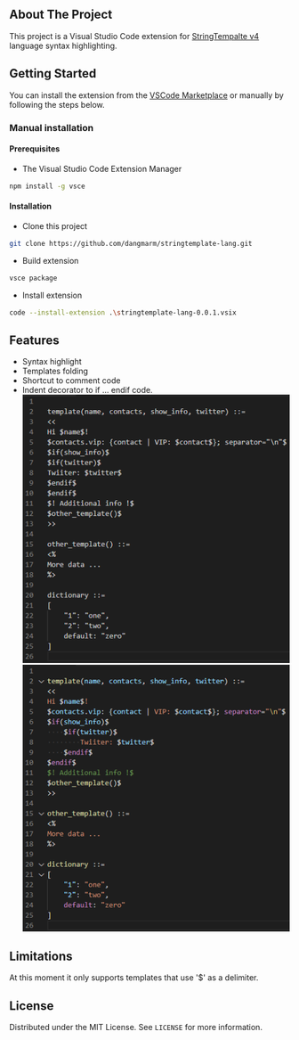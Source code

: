 ## About The Project

This project is a Visual Studio Code extension for [StringTempalte v4](https://www.stringtemplate.org) language syntax highlighting.

## Getting Started

You can install the extension from the [VSCode Marketplace](https://marketplace.visualstudio.com/items?itemName=dangmarm.stringtemplate-lang) or manually by following the steps below.

### Manual installation

#### Prerequisites

- The Visual Studio Code Extension Manager

```sh
npm install -g vsce
```

#### Installation

- Clone this project

```sh
git clone https://github.com/dangmarm/stringtemplate-lang.git
```

- Build extension

```sh
vsce package
```

- Install extension

```sh
code --install-extension .\stringtemplate-lang-0.0.1.vsix
```

## Features

- Syntax highlight
- Templates folding
- Shortcut to comment code
- Indent decorator to if ... endif code.
  ![STG plain text](doc/stg_plain.png)
  ![STG formatted text](doc/stg_formatted.png)

## Limitations

At this moment it only supports templates that use '\$' as a delimiter.

## License

Distributed under the MIT License. See `LICENSE` for more information.

